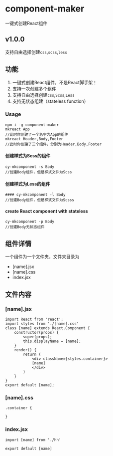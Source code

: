 # component-maker

一键式创建React组件

## v1.0.0

支持自由选择创建`css`,`scss`,`less`

## 功能

1. 一键式创建React组件，不是React脚手架！
2. 支持一次创建多个组件
3. 支持自由选择创建`css`,`Scss`,`Less`
4. 支持无状态组建（stateless function）

### Usage

```
npm i -g component-maker
mkreact App
//此时你创建了一个名字为App的组件
mkreact Header,Body,Footer
//此时你创建了三个组件，分别为Header,Body,Footer
```

#### 创建样式为Scss的组件
```
cy-mkcomponent -s Body
//创建Body组件，但是样式文件为Scss
```
#### 创建样式为Less的组件
```
#### cy-mkcomponent -l Body
//创建Body组件，但是样式文件为Scsss
```
#### create React component with stateless
```
cy-mkcomponent -p Body
//创建Body无状态组件
```
## 组件详情

一个组件为一个文件夹，文件夹目录为

- [name].jsx
- [name].css
- index.jsx

## 文件内容

### [name].jsx

```
import React from 'react';
import styles from './[name].css'
class [name] extends React.Component {
    constructor(props) {
        super(props);
        this.displayName = [name];
    }
    render() {
        return (
            <div className={styles.container}>
            [name]
            </div>
        )
    }
}
export default [name];
```

### [name].css

```
.container {
  
}
```

### index.jsx

```
import [name] from './hh'

export default [name]
```
